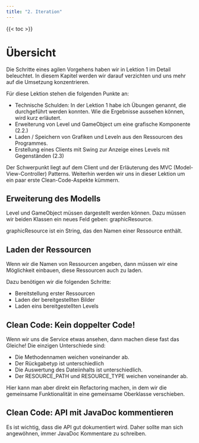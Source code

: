 ```yaml
---
title: "2. Iteration"
---
```


{{< toc >}}

# Übersicht

Die Schritte eines agilen Vorgehens haben wir in Lektion 1 im Detail beleuchtet. In diesem Kapitel werden wir darauf verzichten und uns mehr auf die Umsetzung konzentrieren.


Für diese Lektion stehen die folgenden Punkte an:
- Technische Schulden: In der Lektion 1 habe ich Übungen genannt, die durchgeführt werden konnten. Wie die Ergebnisse aussehen können, wird kurz erläutert.
- Erweiterung von Level und GameObject um eine grafische Komponente (2.2.)
- Laden / Speichern von Grafiken und Leveln aus den Ressourcen des Programmes.
- Erstellung eines Clients mit Swing zur Anzeige eines Levels mit Gegenständen (2.3)

Der Schwerpunkt liegt auf dem Client und der Erläuterung des MVC (Model-View-Controller) Patterns. Weiterhin werden wir uns in dieser Lektion um ein paar erste Clean-Code-Aspekte kümmern.

## Erweiterung des Modells

Level und GameObject müssen dargestellt werden können. Dazu müssen wir beiden Klassen ein neues Feld geben: graphicResource.

graphicResource ist ein String, das den Namen einer Ressource enthält.

## Laden der Ressourcen

Wenn wir die Namen von Ressourcen angeben, dann müssen wir eine Möglichkeit einbauen, diese Ressourcen auch zu laden.

Dazu benötigen wir die folgenden Schritte:
- Bereitstellung erster Ressourcen
- Laden der bereitgestellten Bilder
- Laden eins bereitgestellten Levels

## Clean Code: Kein doppelter Code!

Wenn wir uns die Service etwas ansehen, dann machen diese fast das Gleiche! Die einzigen Unterschiede sind:
- Die Methodennamen weichen voneinander ab.
- Der Rückgabetyp ist unterschiedlich
- Die Auswertung des Dateiinhalts ist unterschiedlich.
- Der RESOURCE_PATH und RESOURCE_TYPE weichen voneinander ab.

Hier kann man aber direkt ein Refactoring machen, in dem wir die gemeinsame Funktionalität in eine gemeinsame Oberklasse verschieben.

## Clean Code: API mit JavaDoc kommentieren

Es ist wichtig, dass die API gut dokumentiert wird. Daher sollte man sich angewöhnen, immer JavaDoc Kommentare zu schreiben.

